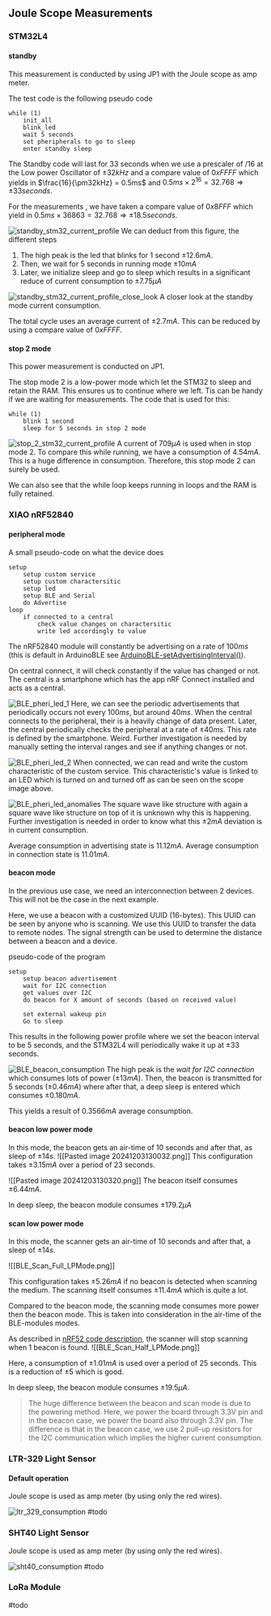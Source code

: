 ## Joule Scope Measurements
### STM32L4 
#### standby
This measurement is conducted by using JP1 with the Joule scope as amp meter.

The test code is the following pseudo code
```
while (1)
	init_all
	blink_led
	wait 5 seconds
	set pheripherals to go to sleep
	enter standby sleep
```

The Standby code will last for $33$ seconds when we use a prescaler of $/16$ at the Low power Oscillator of $\pm 32kHz$ and a compare value of $0xFFFF$ which yields in $\frac{16}{\pm32kHz} = 0.5ms$ and
$0.5ms \times 2^{16} = 32.768 \Rightarrow \pm 33 seconds$.

For the measurements , we have taken a compare value of $0x8FFF$ which yield in $0.5ms \times 36863 = 32.768 \Rightarrow \pm 18.5 seconds$.

![standby_stm32_current_profile](../../Images/Power_Profiling/standby_stm32_current_consumption.png)
We can deduct from this figure, the different steps
1. The high peak is the led that blinks for 1 second $\pm 12.6mA$.
2. Then, we wait for 5 seconds in running mode $\pm 10mA$
3. Later, we initialize sleep and go to sleep which results in a significant reduce of current consumption to $\pm 7.75µA$


![standby_stm32_current_profile_close_look](../../Images/Power_Profiling/standby_stm32_current_consumption_close_look.png)
A closer look at the standby mode current consumption.

The total cycle uses an average current of $\pm 2.7mA$.
This can be reduced by using a compare value of $0xFFFF$.
#### stop 2 mode
This power measurement is conducted on JP1.

The stop mode 2 is a low-power mode which let the STM32 to sleep and retain the RAM. This ensures us to continue where we left. Tis can be handy if we are waiting for measurements.
The code that is used for this:
```
while (1)
	blink 1 second
	sleep for 5 seconds in stop 2 mode
```

![stop_2_stm32_current_profile](../../Images/Power_Profiling/STM_32_STOP_2.png)
A current of $709µA$ is used when in stop mode 2.
To compare this while running, we have a consumption of $4.54mA$. This is a huge difference in consumption. Therefore, this stop mode 2 can surely be used.

We can also see that the while loop keeps running in loops and the RAM is fully retained.
### XIAO nRF52840 
#### peripheral mode
A small pseudo-code on what the device does 
```
setup 
	setup custom service
	setup custom charactersitic
	setup led
	setup BLE and Serial
	do Advertise
loop
	if connected to a central
		check value changes on charactersitic
		write led accordingly to value
```

The nRF52840 module will constantly be advertising on a rate of $100ms$ 
(this is default in ArduinoBLE see [ArduinoBLE-setAdvertisingInterval()](https://reference.arduino.cc/reference/en/libraries/arduinoble/ble.setadvertisinginterval/)).

On central connect, it will check constantly if the value has changed or not. The central is a smartphone which has the app nRF Connect installed and acts as a central.

![BLE_pheri_led_1](../../Images/Power_Profiling/BLE_pheri_led_1.png)
Here, we can see the periodic advertisements that periodically occurs not every $100ms$, but around $40ms$. When the central connects to the peripheral, their is a heavily change of data present. Later, the central periodically checks the peripheral at a rate of $\pm 40ms$. This rate is defined by the smartphone. Weird. Further investigation is needed by manually setting the interval ranges and see if anything changes or not.


![BLE_pheri_led_2](../../Images/Power_Profiling/BLE_pheri_led_2.png)
When connected, we can read and write the custom characteristic of the custom service. This characteristic's value is linked to an LED which is turned on and turned off as can be seen on the scope image above.

![BLE_pheri_led_anomalies](../../Images/Power_Profiling/BLE_pheri_led_anomalies.png)
The square wave like structure with again a square wave like structure on top of it is unknown why this is happening. Further investigation is needed in order to know what this $\pm 2mA$ deviation is in current consumption.

Average consumption in advertising state is $11.12mA$.
Average consumption in connection state is $11.01mA$.

#### beacon mode
In the previous use case, we need an interconnection between 2 devices. This will not be the case in the next example.

Here, we use a beacon with a customized UUID (16-bytes). This UUID can be seen by anyone who is scanning. We use this UUID to transfer the data to remote nodes. The signal strength can be used to determine the distance between a beacon and a device.

pseudo-code of the program
```
setup 
	setup beacon advertisement
	wait for I2C connection
	get values over I2C
	do beacon for X amount of seconds (based on received value)

	set external wakeup pin
	Go to sleep
```
This results in the following power profile where we set the beacon interval to be 5 seconds, and the STM32L4 will periodically wake it up at $\pm33$ seconds.

![BLE_beacon_consumption](../../Images/Power_Profiling/BLE_beacon_consumption.png)
The high peak is the *wait for I2C connection* which consumes lots of power ($\pm 13mA$).
Then, the beacon is transmitted for 5 seconds ($\pm0.46mA$) where after that, a deep sleep is entered which consumes $\pm 0.180mA$. 

This yields a result of $0.3566mA$ average consumption.

#### beacon low power mode
In this mode, the beacon gets an air-time of 10 seconds and after that, as sleep of $\pm14s$.
![[Pasted image 20241203130032.png]]
This configuration takes $\pm3.15mA$ over a period of 23 seconds.

![[Pasted image 20241203130320.png]]
The beacon itself consumes $\pm 6.44mA$.

In deep sleep, the beacon module consumes $\pm179.2µA$
#### scan low power mode

In this mode, the scanner gets an air-time of 10 seconds and after that, a sleep of $\pm 14s$.

![[BLE_Scan_Full_LPMode.png]]

This configuration takes $\pm5.26mA$  if no beacon is detected when scanning the medium.
The scanning itself consumes $\pm11.4mA$ which is quite a lot.

Compared to the beacon mode, the scanning mode consumes more power then the beacon mode. This is taken into consideration in the air-time of the BLE-modules modes.

As described in [nRF52 code description](../BLE_module/nRF52_SEEED_XIAO.md), the scanner will stop scanning when 1 beacon is found.
![[BLE_Scan_Half_LPMode.png]]

Here, a consumption of $\pm1.01mA$ is used over a period of 25 seconds. This is a reduction of $\pm5$ which is good.

In deep sleep, the beacon module consumes $\pm19.5µA$. 

>The huge difference between the beacon and scan mode is due to the powering method. Here, we power the board through 3.3V pin and in the beacon case, we power the board also through 3.3V pin. The difference is that in the beacon case, we use 2 pull-up resistors for the I2C communication which implies the higher current consumption.

### LTR-329 Light Sensor
#### Default operation
Joule scope is used as amp meter (by using only the red wires).

![ltr_329_consumption](../../Images/Power_Profiling/ltr_329_consumption.png)
#todo
### SHT40 Light Sensor
Joule scope is used as amp meter (by using only the red wires).

![sht40_consumption](../../Images/Power_Profiling/sht40_consumption.png)
#todo 
### LoRa Module
#todo